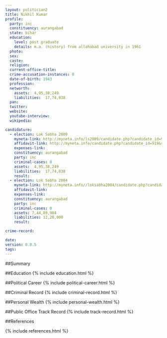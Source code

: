 ```yaml
---
layout: politician2
title: Nikhil Kumar
profile: 
  party: inc
  constituency: aurangabad
  state: bihar
  education: 
    level: post graduate
    details: m.a. (history) from allahabad university in 1961
  photo: 
  sex: 
  caste: 
  religion: 
  current-office-title: 
  crime-accusation-instances: 0
  date-of-birth: 1943
  profession: 
  networth: 
    assets:  4,95,38,249
    liabilities:  17,74,038
  pan: 
  twitter: 
  website: 
  youtube-interview: 
  wikipedia: 

candidature: 
  - election: Lok Sabha 2009
    myneta-link: http://myneta.info/ls2009/candidate.php?candidate_id=919
    affidavit-link: http://myneta.info/candidate.php?candidate_id=919&scan=original
    expenses-link: 
    constituency: aurangabad 
    party: inc
    criminal-cases: 0
    assets:  4,95,38,249
    liabilities:  17,74,038
    result:  
  - election: Lok Sabha 2004
    myneta-link: http://myneta.info//loksabha2004/candidate.php?candidate_id=445
    affidavit-link: 
    expenses-link: 
    constituency: aurangabad 
    party: inc
    criminal-cases: 0
    assets: 7,44,89,984
    liabilities: 12,20,000
    result:  

crime-record: 

date: 
version: 0.0.5
tags: 
---
```

##Summary


##Education
{% include education.html %}


##Political Career
{% include political-career.html %}


##Criminal Record
{% include criminal-record.html %}


##Personal Wealth
{% include personal-wealth.html %}


##Public Office Track Record
{% include track-record.html %}


##References


{% include references.html %}